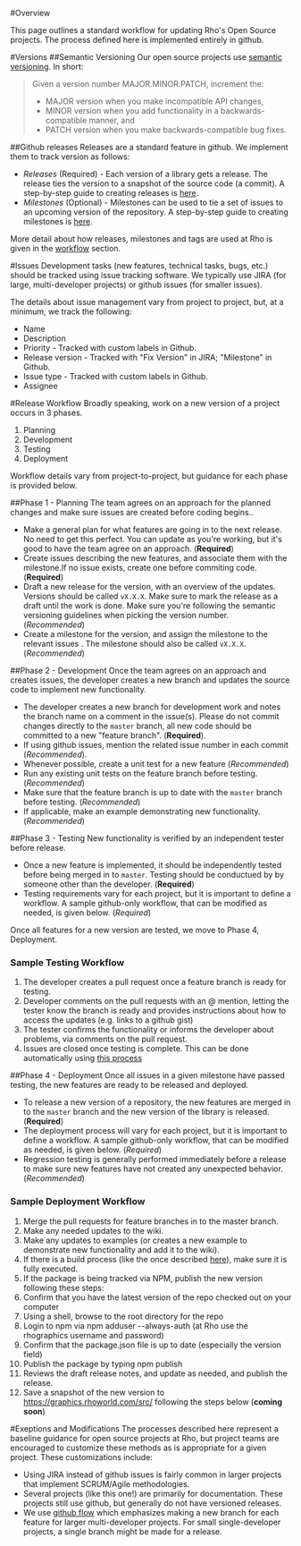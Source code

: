 #Overview

This page outlines a standard workflow for updating Rho's Open Source projects. The process defined here is implemented entirely in github. 

#Versions
##Semantic Versioning
Our open source projects use [semantic versioning](http://semver.org/). In short: 

> Given a version number MAJOR.MINOR.PATCH, increment the:
> 
> - MAJOR version when you make incompatible API changes,
> - MINOR version when you add functionality in a backwards-compatible manner, and
> - PATCH version when you make backwards-compatible bug fixes.

##Github releases
Releases are a standard feature in github. We implement them to track version as follows: 
- _Releases_ (Required) - Each version of a library gets a release. The release ties the version to a snapshot of the source code (a commit). A    step-by-step guide to creating releases is [here](https://help.github.com/articles/creating-releases/). 
- _Milestones_ (Optional) - Milestones can be used to tie a set of issues to an upcoming version of the repository. A step-by-step guide to creating milestones is [here](https://help.github.com/articles/creating-and-editing-milestones-for-issues-and-pull-requests/).

More detail about how releases, milestones and tags are used at Rho is given in the [workflow](#workflow) section. 

#Issues
Development tasks (new features, technical tasks, bugs, etc.) should be tracked using issue tracking software. We typically use JIRA (for large, multi-developer projects) or github issues (for smaller issues). 

The details about issue management vary from project to project, but, at a minimum, we track the following:
- Name
- Description
- Priority - Tracked with custom labels in Github. 
- Release version - Tracked with "Fix Version" in JIRA; "Milestone" in Github.
- Issue type - Tracked with custom labels in Github. 
- Assignee

#Release Workflow
Broadly speaking, work on a new version of a project occurs in 3 phases.

1. Planning
2. Development 
3. Testing
4. Deployment

Workflow details vary from project-to-project, but guidance for each phase is provided below.

##Phase 1 - Planning
The team agrees on an approach for the planned changes and make sure issues are created before coding begins.. 

- Make a general plan for what features are going in to the next release. No need to get this perfect. You can update as you're working, but it's good to have the team agree on an approach. (**Required**)
- Create issues describing the new features, and associate them with the milestone.If no issue exists, create one before commiting code. (**Required**)
- Draft a new release for the version, with an overview of the updates. Versions should be called `vX.X.X`. Make sure to mark the release as a draft until the work is done.  Make sure you're following the semantic versioning guidelines when picking the version number. (*Recommended*)
- Create a milestone for the version, and assign the milestone to the relevant issues . The milestone should also be called `vX.X.X`. (*Recommended*)

##Phase 2 - Development
Once the team agrees on an approach and creates issues, the developer creates a new branch and updates the source code to implement new functionality.

- The developer creates a new branch for development work and notes the branch name on a comment in the issue(s). Please do not commit changes directly to the `master` branch, all new code should be committed to a new "feature branch". (**Required**).
- If using github issues, mention the related issue number in each commit (*Recommended*). 
- Whenever possible, create a unit test for a new feature (*Recommended*)
- Run any existing unit tests on the feature branch before testing. (*Recommended*)
- Make sure that the feature branch is up to date with the `master` branch before testing. (*Recommended*)
- If applicable, make an example demonstrating new functionality. (*Recommended*)

##Phase 3 - Testing
New functionality is verified by an independent tester before release. 

- Once a new feature is implemented, it should be independently tested before being merged in to `master`. Testing should be conductued by by someone other than the developer. (**Required**)
- Testing requirements vary for each project, but it is important to define a workflow. A sample github-only workflow, that can be modified as needed, is given below. (*Required*)

Once all features for a new version are tested, we move to Phase 4, Deployment. 

### Sample Testing Workflow
 1. The developer creates a pull request once a feature branch is ready for testing.
 2. Developer comments on the pull requests with an @ mention, letting the tester know the branch is ready and provides instructions about how to access the updates (e.g. links to a github gist) 
 3. The tester confirms the functionality or informs the developer about problems, via comments on the pull request. 
 4. Issues are closed once testing is complete. This can be done automatically using [this process](https://github.com/blog/1506-closing-issues-via-pull-requests)

##Phase 4 - Deployment
Once all issues in a given milestone have passed testing, the new features are ready to be released and deployed.

- To release a new version of a repository, the new features are merged in to the `master` branch and the new version of the library is released. (**Required**)
- The deployment process will vary for each project, but it is important to define a workflow. A sample github-only workflow, that can be modified as needed, is given below. (*Required*)
- Regression testing is generally performed immediately before a release to make sure new features have not created any unexpected behavior. (*Recommended*)

### Sample Deployment Workflow
  1. Merge the pull requests for feature branches in to the master branch.
  2. Make any needed updates to the wiki.
  3. Make any updates to examples (or creates a new example to demonstrate new functionality and add it to the wiki).
  4. If there is a build process (like the once described [here](https://github.com/RhoInc/webcharts-wrapper-boilerplate/wiki)), make sure it is fully executed.
  5. If the package is being tracked via NPM, publish the new version following these steps:  
   1. Confirm that you have the latest version of the repo checked out on your computer
   2. Using a shell, browse to the root directory for the repo
   3. Login to npm via npm adduser --always-auth (at Rho use the rhographics username and password)
   4. Confirm that the package.json file is up to date (especially the version field)
   5. Publish the package by typing npm publish
  6. Reviews the draft release notes, and update as needed, and publish the release.
  7. Save a snapshot of the new version to https://graphics.rhoworld.com/src/ following the steps below (__coming soon__)

#Exeptions and Modifications
The processes described here represent a baseline guidance for open source projects at Rho, but project teams are encouraged to customize these methods as is appropriate for a given project. These customizations include: 

- Using JIRA instead of github issues is fairly common in larger projects that implement SCRUM/Agile methodologies. 
- Several projects (like this one!) are primarily for documentation. These projects still use github, but generally do not have versioned releases. 
- We use [github flow](https://guides.github.com/introduction/flow/) which emphasizes making a new branch for each feature for larger multi-developer projects. For small single-developer projects, a single branch might be made for a release. 
